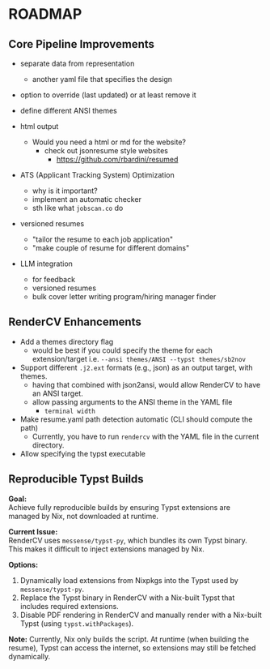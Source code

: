 # ROADMAP


## Core Pipeline Improvements
- separate data from representation
	- another yaml file that specifies the design

- option to override (last updated) or at least remove it

- define different ANSI themes

- html output
	- Would you need a html or md for the website?
		- check out jsonresume style websites
			- https://github.com/rbardini/resumed

- ATS (Applicant Tracking System) Optimization
	- why is it important?
	- implement an automatic checker
	- sth like what `jobscan.co` do

- versioned resumes
	- "tailor the resume to each job application"
	- "make couple of resume for different domains"

- LLM integration
	- for feedback
	- versioned resumes
	- bulk cover letter writing program/hiring manager finder



## RenderCV Enhancements
- Add a themes directory flag
    - would be best if you could specify the theme for each extension/target i.e. `--ansi themes/ANSI --typst themes/sb2nov`
- Support different `.j2.ext` formats (e.g., json) as an output target, with themes.
    - having that combined with json2ansi, would allow RenderCV to have an ANSI target.
    - allow passing arguments to the ANSI theme in the YAML file
        - `terminal width`
- Make resume.yaml path detection automatic (CLI should compute the path)
    - Currently, you have to run `rendercv` with the YAML file in the current directory.
- Allow specifying the typst executable



## Reproducible Typst Builds
**Goal:**  
Achieve fully reproducible builds by ensuring Typst extensions are managed by Nix, not downloaded at runtime.

**Current Issue:**  
RenderCV uses `messense/typst-py`, which bundles its own Typst binary. This makes it difficult to inject extensions managed by Nix.

**Options:**  
1. Dynamically load extensions from Nixpkgs into the Typst used by `messense/typst-py`.
2. Replace the Typst binary in RenderCV with a Nix-built Typst that includes required extensions.
3. Disable PDF rendering in RenderCV and manually render with a Nix-built Typst (using `typst.withPackages`).

**Note:**
Currently, Nix only builds the script. At runtime (when building the resume), Typst can access the internet, so extensions may still be fetched dynamically.



